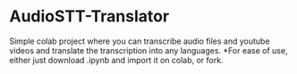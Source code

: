 # AudioSTT-Translator
Simple colab project where you can transcribe audio files and youtube videos and translate the transcription into any languages.
*For ease of use, either just download .ipynb and import it on colab, or fork.
